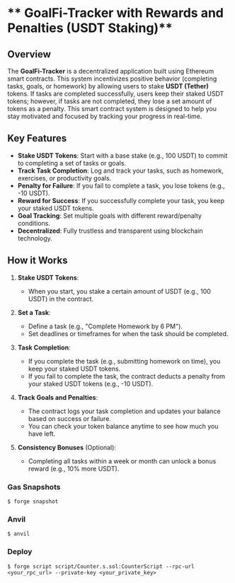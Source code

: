 # ** GoalFi-Tracker with Rewards and Penalties (USDT Staking)**

## **Overview**

The **GoalFi-Tracker** is a decentralized application built using Ethereum smart contracts. This system incentivizes positive behavior (completing tasks, goals, or homework) by allowing users to stake **USDT (Tether)** tokens. If tasks are completed successfully, users keep their staked USDT tokens; however, if tasks are not completed, they lose a set amount of tokens as a penalty. This smart contract system is designed to help you stay motivated and focused by tracking your progress in real-time.

## **Key Features**

- **Stake USDT Tokens**: Start with a base stake (e.g., 100 USDT) to commit to completing a set of tasks or goals.
- **Track Task Completion**: Log and track your tasks, such as homework, exercises, or productivity goals.
- **Penalty for Failure**: If you fail to complete a task, you lose tokens (e.g., -10 USDT).
- **Reward for Success**: If you successfully complete your task, you keep your staked USDT tokens.
- **Goal Tracking**: Set multiple goals with different reward/penalty conditions.
- **Decentralized**: Fully trustless and transparent using blockchain technology.

## **How it Works**

1. **Stake USDT Tokens**:
   - When you start, you stake a certain amount of USDT (e.g., 100 USDT) in the contract.
2. **Set a Task**:

   - Define a task (e.g., "Complete Homework by 6 PM").
   - Set deadlines or timeframes for when the task should be completed.

3. **Task Completion**:

   - If you complete the task (e.g., submitting homework on time), you keep your staked USDT tokens.
   - If you fail to complete the task, the contract deducts a penalty from your staked USDT tokens (e.g., -10 USDT).

4. **Track Goals and Penalties**:

   - The contract logs your task completion and updates your balance based on success or failure.
   - You can check your token balance anytime to see how much you have left.

5. **Consistency Bonuses** (Optional):
   - Completing all tasks within a week or month can unlock a bonus reward (e.g., 10% more USDT).

### Gas Snapshots

```shell
$ forge snapshot
```

### Anvil

```shell
$ anvil
```

### Deploy

```shell
$ forge script script/Counter.s.sol:CounterScript --rpc-url <your_rpc_url> --private-key <your_private_key>
```
